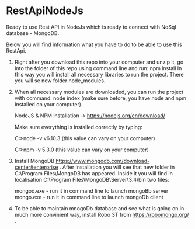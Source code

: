 # RestApiNodeJs
Ready to use Rest API in NodeJs which is ready to connect with NoSql database - MongoDB.

Below you will find information what you have to do to be able to use this RestApi.

1. Right after you download this repo into your computer and unzip it, go into the folder of this repo using command line and run: 
   npm install
   In this way you will install all necessary libraries to run the project. There you will se new folder node_modules.
   
2. When all necessary modules are downloaded, you can run the project with command: node index (make sure before, you have 
   node and npm installed on your computer). 
   
   NodeJS & NPM installation -> https://nodejs.org/en/download/
   
   Make sure everything is installed correctly by typing:
   
   C:\>node -v
   v6.10.3 (this value can vary on your computer)

   C:\>npm -v
   5.3.0 (this value can vary on your computer)
   
3. Install MongoDB https://www.mongodb.com/download-center#enterprise . After installation you will see that new folder in 
   C:\Program Files\MongoDB has appeared. Inside it you will find in localisation C:\Program Files\MongoDB\Server\3.4\bin two files:
   
   mongod.exe - run it in command line to launch mongoBb server
   mongo.exe - run it in command line to launch mongoDb client
   
4. To be able to maintain mnogoDb database and see what is going on in much more convinient way, install Robo 3T from 
   https://robomongo.org/ .
   
   
   

